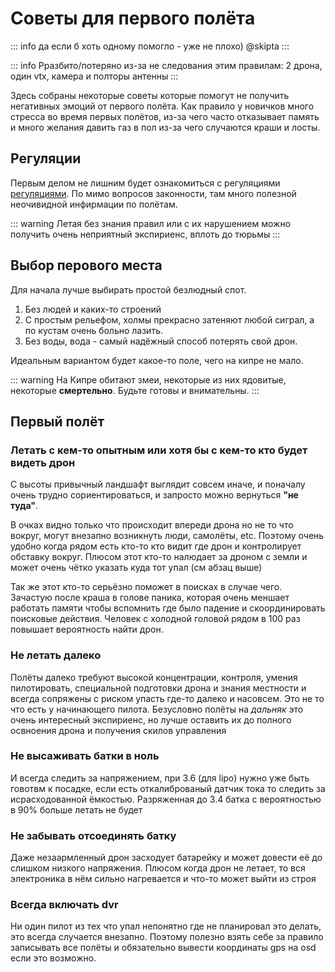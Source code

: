 # Советы для первого полёта

::: info
да если б хоть одному помогло - уже не плохо) @skipta
:::

::: info
Рразбито/потеряно из-за не следования этим правилам: 2 дрона, один vtx, камера и полторы антенны
:::

Здесь собраны некоторые советы которые помогут не получить негативных эмоций от первого полёта.
Как правило у новичков много стресса во время первых полётов, из-за чего часто отказывает память и много
желания давить газ в пол из-за чего случаются краши и лосты.

## Регуляции

Первым делом не лишним будет ознакомиться с регуляциями [регуляциями](/legal). По мимо вопросов законности, 
там много полезной неочивидной инфирмации по полётам.

::: warning
Летая без знания правил или с их нарушением можно получить очень неприятный экспириенс, вплоть до тюрьмы
:::

## Выбор перового места

Для начала лучше выбирать простой безлюдный спот.

1. Без людей и каких-то строений
2. С простым рельефом, холмы прекрасно затеняют любой сиграл, а по кустам очень больно лазить.
3. Без воды, вода - самый надёжный способ потерять свой дрон.

Идеальным вариантом будет какое-то поле, чего на кипре не мало.

::: warning
На Кипре обитают змеи, некоторые из них ядовитые, некоторые **смертельно**. Будьте готовы и внимательны.
:::

## Первый полёт

### Летать с кем-то опытным или хотя бы с кем-то кто будет видеть дрон

С высоты привычный ландшафт выглядит совсем иначе, и поначалу очень трудно сориентироваться, и запросто
можно вернуться **"не туда"**.

В очках видно только что происходит впереди дрона но не то что вокруг, могут внезапно возникнуть люди, самолёты, etc.
Поэтому очень удобно когда рядом есть кто-то кто видит где дрон и контролирует обставку вокруг. Плюсом этот кто-то
налюдает за дроном с земли и может очень чётко указать куда тот упал (см абзац выше)

Так же этот кто-то серьёзно поможет в поисках в случае чего. Зачастую после краша  в голове паника, которая
очень меншает работать памяти чтобы вспомнить где было падение и скоординировать поисковые действия. Человек
с холодной головой рядом в 100 раз повышает вероятность найти дрон.

### Не летать далеко

Полёты далеко требуют высокой концентрации, контроля, умения пилотировать, специальной подготовки дрона
и знания местности и всегда сопряжены с риском упасть где-то далеко и насовсем. Это не то что есть у начинающего пилота.
Безусловно полёты на *дальняк* это очень интересный экспириенс, но лучше оставить их до полного освноения дрона и получения скилов управления

### Не высаживать батки в ноль

И всегда следить за напряжением, при 3.6 (для lipo) нужно уже быть говотвм к посадке, если есть откалиброваный датчик
тока то следить за исрасходованной ёмкостью. Разряженная до 3.4 батка с вероятностью в 90% больше летать не будет

### Не забывать отсоединять батку

Даже незаармленный дрон засходует батарейку и может довести её до слишком низкого напряжения. Плюсом когда дрон не 
летает, то вся электроника в нём сильно нагревается и что-то может выйти из строя

### Всегда включать dvr

Ни один пилот из тех что упал непонятно где не планировал это делать, это всегда случается внезапно. Поэтому полезно
взять себе за правило записывать все полёты и обязательно вывести координаты gps на osd если это возможно.


